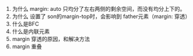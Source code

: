 1. 为什么 margin: auto 只均分了左右两侧的剩余空间，而没有均分上下的。
2. 为什么 设置了 son的margin-top时，会影响到 father元素（margin: 穿透）
3. 什么是BFC
4. 什么是内联元素
5. margin 穿透的原因，和解决方法
6. margin 重叠